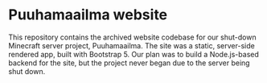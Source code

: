 # Puuhamaailma website

This repository contains the archived website codebase for our shut-down Minecraft server project, Puuhamaailma. The site was a static, server-side rendered app, built with Bootstrap 5. Our plan was to build a Node.js-based backend for the site, but the project never began due to the server being shut down.
